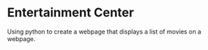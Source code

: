 # Entertainment Center

Using python to create a webpage that displays a list of movies on a webpage.
